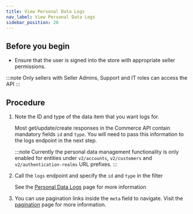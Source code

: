 ```yaml
---
title: View Personal Data Logs
nav_label: View Personal Data Logs
sidebar_position: 20
---
```


## Before you begin

- Ensure that the user is signed into the store with appropriate seller permissions.

:::note
Only sellers with Seller Admins, Support and IT roles can access the API
:::

## Procedure

1. Note the ID and type of the data item that you want logs for.

    Most get/update/create responses in the Commerce API contain mandatory fields `id` and `type`. You will need to pass this information to the logs endpoint in the next step.

   :::note
   Currently the personal data management functionality is only enabled for entities under `v2/accounts`, `v2/customers` and `v2/authentication-realms` URL prefixes.
   :::

2. Call the `logs` endpoint and specify the `id` and `type` in the filter

   See the [Personal Data Logs](https://beta.elasticpath.dev/docs/commerce-cloud/personal-data/personal-data-logs-api/get-personal-data-logs) page for more information

3. You can use pagination links inside the `meta` field to navigate. Visit the [pagination](https://beta.elasticpath.dev/guides/Getting-Started/pagination) page for more information.

